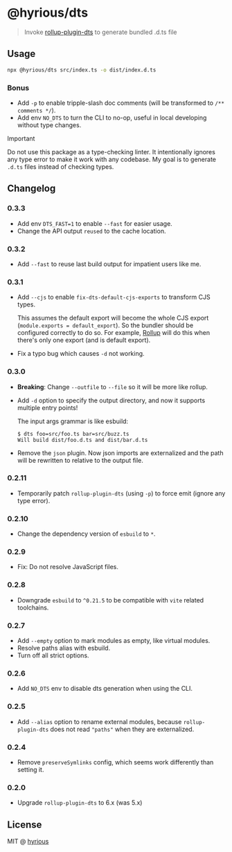 # @hyrious/dts

> Invoke [rollup-plugin-dts](https://github.com/Swatinem/rollup-plugin-dts) to generate bundled .d.ts file

## Usage

```bash
npx @hyrious/dts src/index.ts -o dist/index.d.ts
```

### Bonus

- Add `-p` to enable tripple-slash doc comments (will be transformed to `/** comments */`).
- Add env `NO_DTS` to turn the CLI to no-op, useful in local developing without type changes.

> [!IMPORTANT]
> Do not use this package as a type-checking linter.
> It intentionally ignores any type error to make it work with any codebase.
> My goal is to generate `.d.ts` files instead of checking types.

## Changelog

### 0.3.3

- Add env `DTS_FAST=1` to enable `--fast` for easier usage.
- Change the API output `reused` to the cache location.

### 0.3.2

- Add `--fast` to reuse last build output for impatient users like me.

### 0.3.1

- Add `--cjs` to enable `fix-dts-default-cjs-exports` to transform CJS types.

  This assumes the default export will become the whole CJS export (`module.exports = default_export`). So the bundler should be configured correctly to do so. For example, [Rollup](https://rollupjs.org/repl/?shareable=JTdCJTIyZXhhbXBsZSUyMiUzQSUyMiUyMiUyQyUyMm1vZHVsZXMlMjIlM0ElNUIlN0IlMjJjb2RlJTIyJTNBJTIyZnVuY3Rpb24lMjBmb28oKSUyMCU3QiU1Q24lMjAlMjByZXR1cm4lMjAxJTVDbiU3RCU1Q24lNUNuZXhwb3J0JTIwZGVmYXVsdCUyMGZvbyUyMiUyQyUyMmlzRW50cnklMjIlM0F0cnVlJTJDJTIybmFtZSUyMiUzQSUyMm1haW4uanMlMjIlN0QlNUQlMkMlMjJvcHRpb25zJTIyJTNBJTdCJTIyb3V0cHV0JTIyJTNBJTdCJTIyZm9ybWF0JTIyJTNBJTIyY2pzJTIyJTdEJTdEJTdE) will do this when there's only one export (and is default export).

- Fix a typo bug which causes `-d` not working.

### 0.3.0

- **Breaking**: Change `--outfile` to `--file` so it will be more like rollup.

- Add `-d` option to specify the output directory, and now it supports multiple entry points!

  The input args grammar is like esbuild:

  ```console
  $ dts foo=src/foo.ts bar=src/buzz.ts
  Will build dist/foo.d.ts and dist/bar.d.ts
  ```

- Remove the `json` plugin. Now json imports are externalized and the path will be rewritten to relative to the output file.

### 0.2.11

- Temporarily patch `rollup-plugin-dts` (using `-p`) to force emit (ignore any type error).

### 0.2.10

- Change the dependency version of `esbuild` to `*`.

### 0.2.9

- Fix: Do not resolve JavaScript files.

### 0.2.8

- Downgrade `esbuild` to `^0.21.5` to be compatible with `vite` related toolchains.

### 0.2.7

- Add `--empty` option to mark modules as empty, like virtual modules.
- Resolve paths alias with esbuild.
- Turn off all strict options.

### 0.2.6

- Add `NO_DTS` env to disable dts generation when using the CLI.

### 0.2.5

- Add `--alias` option to rename external modules, because `rollup-plugin-dts` does not read `"paths"` when they are externalized.

### 0.2.4

- Remove `preserveSymlinks` config, which seems work differently than setting it.

### 0.2.0

- Upgrade `rollup-plugin-dts` to 6.x (was 5.x)

## License

MIT @ [hyrious](https://github.com/hyrious)
